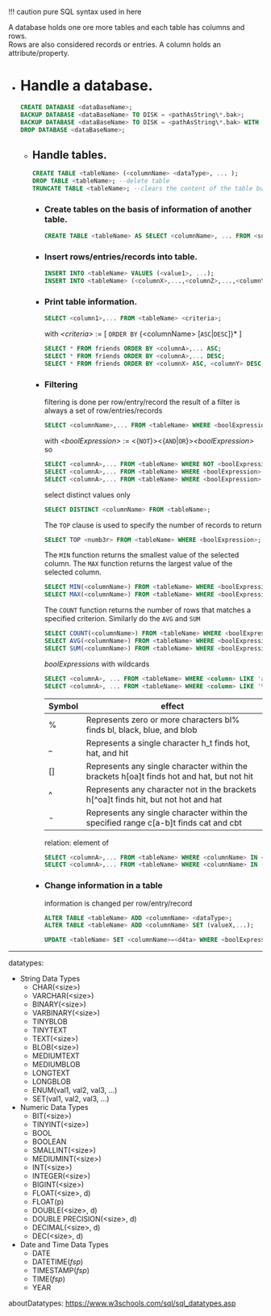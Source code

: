 !!! caution pure SQL syntax used in here

A database holds one ore more tables and each table has columns and rows.  
Rows are also considered records or entries.
A column holds an attribute/property.

+ # Handle a database.
  ```SQL
  CREATE DATABASE <dataBaseName>;
  BACKUP DATABASE <dataBaseName> TO DISK = <pathAsString\*.bak>;
  BACKUP DATABASE <dataBaseName> TO DISK = <pathAsString\*.bak> WITH DIFFERENTIAL;
  DROP DATABASE <dataBaseName>;
  ```

  + ## Handle tables.
    ```SQL
    CREATE TABLE <tableName> (<columnName> <dataType>, ... );
    DROP TABLE <tableName>; --delete table
    TRUNCATE TABLE <tableName>; --clears the content of the table but keeps heading/top row
    ```

    + ### Create tables on the basis of information of another table.
      ```SQL
      CREATE TABLE <tableName> AS SELECT <columnName>, ... FROM <superTableName>;
      ```

    + ### Insert rows/entries/records into table.
      ```SQL
      INSERT INTO <tableName> VALUES (<value1>, ...); 
      INSERT INTO <tableName> (<columnX>,...,<columnZ>,...,<columnY>) VALUES (<valueX>,...,<valueZ>,...,<valueY>);
      ```

    + ### Print table information.
      ```SQL
      SELECT <column1>,... FROM <tableName> <criteria>;
      ```
      with _\<criteria\>_ := [ `ORDER BY` {\<columnName\> [`ASC`|`DESC`]}* ]
      ```SQL
      SELECT * FROM friends ORDER BY <columnA>,... ASC;
      SELECT * FROM friends ORDER BY <columnA>,... DESC;
      SELECT * FROM friends ORDER BY <columnX> ASC, <columnY> DESC; 
      ```
    
    + ### Filtering
      filtering is done per row/entry/record
      the result of a filter is always a set of row/entries/records
      
      ```SQL
      SELECT <columnName>,... FROM <tableName> WHERE <boolExpression>;
      ```
      with _\<boolExpression>_ := <{`NOT`}><{`AND`|`OR`}>_\<boolExpression>_  
      so
      ```SQL
      SELECT <columnA>,... FROM <tableName> WHERE NOT <boolExpression>;
      SELECT <columnA>,... FROM <tableName> WHERE <boolExpression> AND <boolExpression>;
      SELECT <columnA>,... FROM <tableName> WHERE <boolExpression> OR <boolExpression>;
      ```
      
      select distinct values only
      ```SQL
      SELECT DISTINCT <columnName> FROM <tableName>;
      ```
      
      The `TOP` clause is used to specify the number of records to return
      ```SQL
      SELECT TOP <numb3r> FROM <tableName> WHERE <boolExpression>;
      ```
      
      The `MIN` function returns the smallest value of the selected column.
      The `MAX` function returns the largest value of the selected column.
      ```SQL
      SELECT MIN(<columnName>) FROM <tableName> WHERE <boolExpression>;
      SELECT MAX(<columnName>) FROM <tableName> WHERE <boolExpression>;
      ```
      
      The `COUNT` function returns the number of rows that matches a specified criterion. Similarly do the `AVG` and `SUM`
      ```SQL
      SELECT COUNT(<columnName>) FROM <tableName> WHERE <boolExpression>;
      SELECT AVG(<columnName>) FROM <tableName> WHERE <boolExpression>;
      SELECT SUM(<columnName>) FROM <tableName> WHERE <boolExpression>;
      ```
      _boolExpressions_ with wildcards
      ```SQL
      SELECT <columnA>, ... FROM <tableName> WHERE <column> LIKE 'am%';
      SELECT <columnA>, ... FROM <tableName> WHERE <column> LIKE '%ü%';
      ```
      |Symbol|effect|
      |-|-|
      |%   |Represents zero or more characters   bl% finds bl, black, blue, and blob|
      |_   |Represents a single character   h_t finds hot, hat, and hit|
      |[]  |Represents any single character within the brackets   h[oa]t finds hot and hat, but not hit|
      |^   |Represents any character not in the brackets   h[^oa]t finds hit, but not hot and hat|
      |-   |Represents any single character within the specified range   c[a-b]t finds cat and cbt|
      
      relation: element of
      ```SQL
      SELECT <columnA>,... FROM <tableName> WHERE <columnName> IN <s3t>;
      SELECT <columnA>,... FROM <tableName> WHERE <columnName> IN (valueX, valueY, ...);
      ```
    
    + ### Change information in a table
      information is changed per row/entry/record
      ```SQL
      ALTER TABLE <tableName> ADD <columnName> <dataType>;
      ALTER TABLE <tableName> ADD <columnName> SET (valueX,...);
      
      UPDATE <tableName> SET <columnName>=<d4ta> WHERE <boolExpression>
      ```

---

datatypes:  
+ String Data Types
  + CHAR(\<size\>)
  + VARCHAR(\<size\>)
  + BINARY(\<size\>)
  + VARBINARY(\<size\>)
  + TINYBLOB
  + TINYTEXT
  + TEXT(\<size\>)
  + BLOB(\<size\>)
  + MEDIUMTEXT
  + MEDIUMBLOB
  + LONGTEXT
  + LONGBLOB
  + ENUM(val1, val2, val3, ...)
  + SET(val1, val2, val3, ...)
+ Numeric Data Types
  + BIT(\<size\>)
  + TINYINT(\<size\>)
  + BOOL
  + BOOLEAN
  + SMALLINT(\<size\>)
  + MEDIUMINT(\<size\>)
  + INT(\<size\>)
  + INTEGER(\<size\>)
  + BIGINT(\<size\>)
  + FLOAT(\<size\>, d)
  + FLOAT(p)
  + DOUBLE(\<size\>, d)
  + DOUBLE PRECISION(\<size\>, d)
  + DECIMAL(\<size\>, d)
  + DEC(\<size\>, d)
+ Date and Time Data Types
  + DATE
  + DATETIME(_fsp_)
  + TIMESTAMP(_fsp_)
  + TIME(_fsp_)
  + YEAR



aboutDatatypes: https://www.w3schools.com/sql/sql_datatypes.asp
